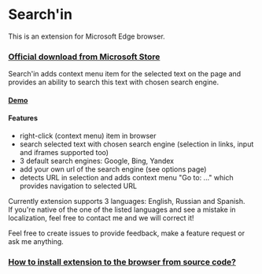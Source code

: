 # Search'in

This is an extension for Microsoft Edge browser.
### [Official download from Microsoft Store](https://www.microsoft.com/store/apps/9NZ9THH1RS1X)
Search'in adds context menu item for the selected text on the page and provides an ability to search this text with chosen search engine.

#### [Demo](https://raw.githubusercontent.com/bam/edge-contextMenuSearch/master/release/demo.gif)

#### Features
- right-click (context menu) item in browser
- search selected text with chosen search engine (selection in links, input and iframes supported too)
- 3 default search engines: Google, Bing, Yandex
- add your own url of the search engine (see options page)
- detects URL in selection and adds context menu "Go to: ..." which provides navigation to selected URL

Currently extension supports 3 languages: English, Russian and Spanish.  
If you're native of the one of the listed languages and see a mistake in localization, feel free to contact me and we will correct it!

Feel free to create issues to provide feedback, make a feature request or ask me anything.

### [How to install extension to the browser from source code?](https://docs.microsoft.com/en-us/microsoft-edge/extensions/guides/adding-and-removing-extensions)